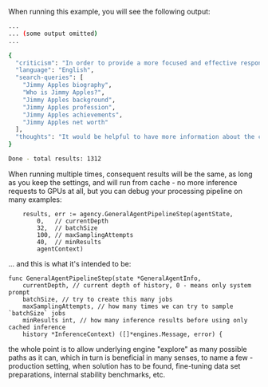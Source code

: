 When running this example, you will see the following output:


```bash
...
... (some output omitted)
...

{
  "criticism": "In order to provide a more focused and effective response, I suggest considering specific details about Jimmy Apples that could help narrow down the search queries.",
  "language": "English",
  "search-queries": [
    "Jimmy Apples biography",
    "Who is Jimmy Apples?",
    "Jimmy Apples background",
    "Jimmy Apples profession",
    "Jimmy Apples achievements",
    "Jimmy Apples net worth"
  ],
  "thoughts": "It would be helpful to have more information about the context surrounding Jimmy Apples, such as their occupation or a specific field they are associated with. This would allow for more targeted and relevant search queries."
}

Done - total results: 1312
```


When running multiple times, consequent results will be the same, as long as you keep the settings, and will run from cache - no more inference requests to GPUs at all, but you can debug your processing pipeline on many examples:


```golang
	results, err := agency.GeneralAgentPipelineStep(agentState,
		0,   // currentDepth
		32,  // batchSize
		100, // maxSamplingAttempts
		40,  // minResults
		agentContext)
```


... and this is what it's intended to be:


```golang
func GeneralAgentPipelineStep(state *GeneralAgentInfo,
	currentDepth, // current depth of history, 0 - means only system prompt
	batchSize, // try to create this many jobs
	maxSamplingAttempts, // how many times we can try to sample `batchSize` jobs
	minResults int, // how many inference results before using only cached inference
	history *InferenceContext) ([]*engines.Message, error) {
```

the whole point is to allow underlying engine "explore" as many possible paths as it can, which in turn is beneficial in many senses, to name a few - production setting, when solution has to be found, fine-tuning data set preparations, internal stability benchmarks, etc. 

 